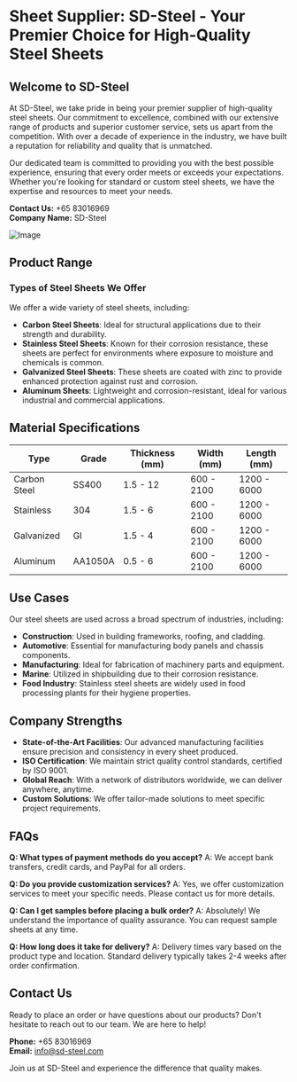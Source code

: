 # Sheet Supplier: SD-Steel - Your Premier Choice for High-Quality Steel Sheets

## Welcome to SD-Steel

At SD-Steel, we take pride in being your premier supplier of high-quality steel sheets. Our commitment to excellence, combined with our extensive range of products and superior customer service, sets us apart from the competition. With over a decade of experience in the industry, we have built a reputation for reliability and quality that is unmatched.

Our dedicated team is committed to providing you with the best possible experience, ensuring that every order meets or exceeds your expectations. Whether you're looking for standard or custom steel sheets, we have the expertise and resources to meet your needs.

**Contact Us:** +65 83016969  
**Company Name:** SD-Steel

![Image](https://github.com/user-attachments/assets/2567258e-e124-4816-932d-1809bd27ef0b)

## Product Range

### Types of Steel Sheets We Offer

We offer a wide variety of steel sheets, including:

- **Carbon Steel Sheets**: Ideal for structural applications due to their strength and durability.
- **Stainless Steel Sheets**: Known for their corrosion resistance, these sheets are perfect for environments where exposure to moisture and chemicals is common.
- **Galvanized Steel Sheets**: These sheets are coated with zinc to provide enhanced protection against rust and corrosion.
- **Aluminum Sheets**: Lightweight and corrosion-resistant, ideal for various industrial and commercial applications.

## Material Specifications

| Type         | Grade               | Thickness (mm) | Width (mm) | Length (mm) |
|--------------|---------------------|----------------|------------|-------------|
| Carbon Steel | SS400               | 1.5 - 12       | 600 - 2100 | 1200 - 6000 |
| Stainless    | 304                 | 1.5 - 6        | 600 - 2100 | 1200 - 6000 |
| Galvanized   | GI                  | 1.5 - 4        | 600 - 2100 | 1200 - 6000 |
| Aluminum     | AA1050A             | 0.5 - 6        | 600 - 2100 | 1200 - 6000 |

## Use Cases

Our steel sheets are used across a broad spectrum of industries, including:

- **Construction**: Used in building frameworks, roofing, and cladding.
- **Automotive**: Essential for manufacturing body panels and chassis components.
- **Manufacturing**: Ideal for fabrication of machinery parts and equipment.
- **Marine**: Utilized in shipbuilding due to their corrosion resistance.
- **Food Industry**: Stainless steel sheets are widely used in food processing plants for their hygiene properties.

## Company Strengths

- **State-of-the-Art Facilities**: Our advanced manufacturing facilities ensure precision and consistency in every sheet produced.
- **ISO Certification**: We maintain strict quality control standards, certified by ISO 9001.
- **Global Reach**: With a network of distributors worldwide, we can deliver anywhere, anytime.
- **Custom Solutions**: We offer tailor-made solutions to meet specific project requirements.

## FAQs

**Q: What types of payment methods do you accept?**
A: We accept bank transfers, credit cards, and PayPal for all orders.

**Q: Do you provide customization services?**
A: Yes, we offer customization services to meet your specific needs. Please contact us for more details.

**Q: Can I get samples before placing a bulk order?**
A: Absolutely! We understand the importance of quality assurance. You can request sample sheets at any time.

**Q: How long does it take for delivery?**
A: Delivery times vary based on the product type and location. Standard delivery typically takes 2-4 weeks after order confirmation.

## Contact Us

Ready to place an order or have questions about our products? Don't hesitate to reach out to our team. We are here to help!

**Phone:** +65 83016969  
**Email:** info@sd-steel.com

Join us at SD-Steel and experience the difference that quality makes.